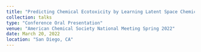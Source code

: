 ```yaml
---
title: "Predicting Chemical Ecotoxicity by Learning Latent Space Chemical Representations"
collection: talks
type: "Conference Oral Presentation"
venue: "American Chemical Society National Meeting Spring 2022"
date: March 20, 2022
location: "San Diego, CA"
---
```

